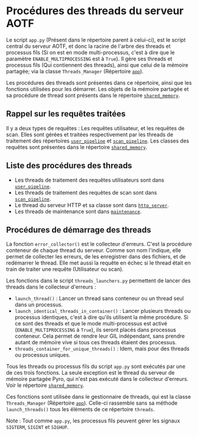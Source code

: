 # Procédures des threads du serveur AOTF

Le script `app.py` (Présent dans le répertoire parent à celui-ci), est le script central du serveur AOTF, et donc la racine de l'arbre des threads et processus fils (Si on est en mode multi-processus, c'est à dire que le paramètre `ENABLE_MULTIPROCESSING` est à `True`). Il gère ses threads et processus fils (Qui contiennent des threads), ainsi que celui de la mémoire partagée; via la classe `Threads_Manager` (Répertoire [`app`](../app)).

Les procédures des threads sont présentes dans ce répertoire, ainsi que les fonctions utilisées pour les démarrer.
Les objets de la mémoire partagée et sa procédure de thread sont présents dans le répertoire [`shared_memory`](../shared_memory).


## Rappel sur les requêtes traitées

Il y a deux types de requêtes : Les requêtes utilisateur, et les requêtes de scan. Elles sont gérées et traitées respectivement par les threads de traitement des répertoires [`user_pipeline`](user_pipeline) et [`scan_pipeline`](scan_pipeline). Les classes des requêtes sont présentes dans le répertoire [`shared_memory`](../shared_memory).


## Liste des procédures des threads

- Les threads de traitement des requêtes utilisateurs sont dans [`user_pipeline`](user_pipeline).
- Les threads de traitement des requêtes de scan sont dans [`scan_pipeline`](scan_pipeline).
- Le thread du serveur HTTP et sa classe sont dans [`http_server`](http_server).
- Les threads de maintenance sont dans [`maintenance`](maintenance).


## Procédures de démarrage des threads

La fonction `error_collector()` est le collecteur d'erreurs. C'est la procédure conteneur de chaque thread du serveur. Comme son nom l'indique, elle permet de collecter les erreurs, de les enregistrer dans des fichiers, et de redémarrer le thread. Elle met aussi la requête en échec si le thread était en train de traiter une requête (Utilisateur ou scan).

Les fonctions dans le script `threads_launchers.py` permettent de lancer des threads dans le collecteur d'erreurs :
- `launch_thread()` : Lancer un thread sans conteneur ou un thread seul dans un processus.
- `launch_identical_threads_in_container()` : Lancer plusieurs threads ou processus identiques, c'est à dire qu'ils utilisent la même procédure. Si ce sont des threads et que le mode multi-processus est activé (`ENABLE_MULTIPROCESSING` à `True`), ils seront placés dans processus conteneur. Cela permet de rendre leur GIL indépendant, sans prendre autant de mémoire vive si tous ces threads étaient des processus.
- `threads_container_for_unique_threads()` : Idem, mais pour des threads ou processus uniques.

Tous les threads ou processus fils du script `app.py` sont exécutés par une de ces trois fonctions. La seule exception est le thread du serveur de mémoire partagée Pyro, qui n'est pas exécuté dans le collecteur d'erreurs. Voir le répertoire [`shared_memory`](../shared_memory).

Ces fonctions sont utilisée dans le gestionnaire de threads, qui est la classe `Threads_Manager` (Répertoire [`app`](../app)). Celle-ci rassemble sans sa méthode `launch_threads()` tous les éléments de ce répertoire `threads`.

Note : Tout comme `app.py`, les processus fils peuvent gérer les signaux `SIGTERM`, `SIGINT` et `SIGHUP`.
